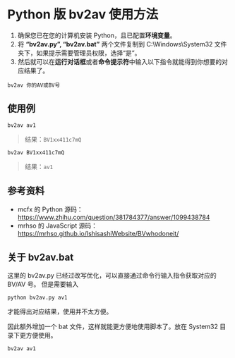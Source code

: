 # Python 版 bv2av 使用方法

1. 确保您已在您的计算机安装 Python，且已配置**环境变量**。
2. 将 **“bv2av.py”, “bv2av.bat”** 两个文件复制到 C:\Windows\System32 文件夹下，如果提示需要管理员权限，选择“是”。
3. 然后就可以在**运行对话框**或者**命令提示符**中输入以下指令就能得到你想要的对应结果了。
```
bv2av 你的AV或BV号
```

## 使用例
```
bv2av av1
```
> 结果：`BV1xx411c7mQ`
```
bv2av BV1xx411c7mQ
```
> 结果：`av1`

## 参考资料

* mcfx 的 Python 源码：https://www.zhihu.com/question/381784377/answer/1099438784
* mrhso 的 JavaScript 源码：https://mrhso.github.io/IshisashiWebsite/BVwhodoneit/

## 关于 **bv2av.bat**

这里的 bv2av.py 已经过改写优化，可以直接通过命令行输入指令获取对应的 BV/AV 号。
但是需要输入
```
python bv2av.py av1
```
才能得出对应结果，使用并不太方便。

因此额外增加一个 bat 文件，这样就能更方便地使用脚本了。放在 System32 目录下更方便使用。
```
bv2av av1
```